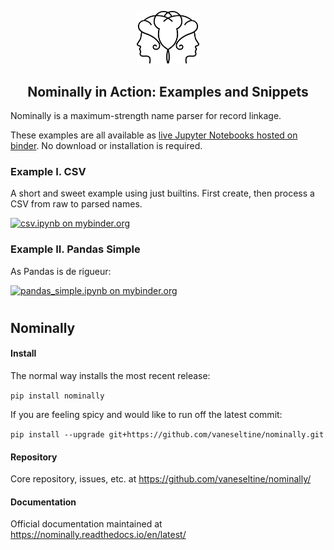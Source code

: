 
<p align="center">
  <img src="https://raw.githubusercontent.com/vaneseltine/nominally/master/docs/_static/nominally_logo.png" alt="Nominally Logo" width=100 />
</p>

<h2 align="center">Nominally in Action: Examples and Snippets</h2>

Nominally is a maximum-strength name parser for record linkage.


These examples are all available as [live Jupyter Notebooks hosted on binder](https://nbviewer.jupyter.org/github/vaneseltine/nominally-examples/tree/master/). No download or installation is required. 


### Example I. CSV

A short and sweet example using just builtins. First create, then process a CSV from raw to parsed names.

[![csv.ipynb on mybinder.org](https://img.shields.io/badge/launch_binder-csv-888.svg?style=for-the-badge&logo=jupyter&logoColor=fff&color=ff4785)](https://mybinder.org/v2/gh/vaneseltine/nominally-examples/master?filepath=notebooks%2Fcsv.ipynb)

### Example II. Pandas Simple

As Pandas is de rigueur:

[![pandas_simple.ipynb on mybinder.org](https://img.shields.io/badge/launch%20binder-pandas_simple-888.svg?style=for-the-badge&logo=jupyter&logoColor=fff&color=ff4785)](https://mybinder.org/v2/gh/vaneseltine/nominally-examples/master?filepath=notebooks%2Fpandas_simple.ipynb)

#

## Nominally

#### Install

The normal way installs the most recent release:

`pip install nominally`

If you are feeling spicy and would like to run off the latest commit:

`pip install --upgrade git+https://github.com/vaneseltine/nominally.git`

#### Repository

Core repository, issues, etc. at  https://github.com/vaneseltine/nominally/

#### Documentation

Official documentation maintained at  https://nominally.readthedocs.io/en/latest/


<!-- ## Notebook hosts

https://mybinder.readthedocs.io/en/latest/user-guidelines.html

https://colab.research.google.com/

https://www.dataquest.io/blog/jupyter-notebook-tips-tricks-shortcuts/ 

https://www.opentechguides.com/how-to/article/dataanalytics/179/jupyter-notebook-pandas.html

-->
